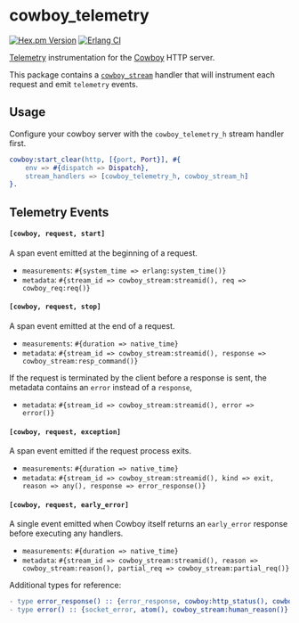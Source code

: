 cowboy_telemetry
=====

[![Hex.pm Version](https://img.shields.io/hexpm/v/cowboy_telemetry.svg)](https://hex.pm/packages/cowboy_telemetry)
[![Erlang CI](https://github.com/beam-telemetry/cowboy_telemetry/workflows/Erlang%20CI/badge.svg?branch=main)](https://github.com/beam-telemetry/cowboy_telemetry/actions)

[Telemetry](https://github.com/beam-telemetry/telemetry) instrumentation for the [Cowboy](https://github.com/ninenines/cowboy) HTTP server.

This package contains a [`cowboy_stream`](https://ninenines.eu/docs/en/cowboy/2.8/manual/cowboy_stream/) handler that will instrument each request and emit `telemetry` events.

## Usage

Configure your cowboy server with the `cowboy_telemetry_h` stream handler first.

```erlang
cowboy:start_clear(http, [{port, Port}], #{
    env => #{dispatch => Dispatch},
    stream_handlers => [cowboy_telemetry_h, cowboy_stream_h]
}.
```

## Telemetry Events

#### `[cowboy, request, start]`

A span event emitted at the beginning of a request.

* `measurements`: `#{system_time => erlang:system_time()}`
* `metadata`: `#{stream_id => cowboy_stream:streamid(), req => cowboy_req:req()}`

#### `[cowboy, request, stop]`

A span event emitted at the end of a request.

* `measurements`: `#{duration => native_time}`
* `metadata`: `#{stream_id => cowboy_stream:streamid(), response => cowboy_stream:resp_command()}`

If the request is terminated by the client before a response is sent, the metadata contains an `error` instead of a `response`,

* `metadata`: `#{stream_id => cowboy_stream:streamid(), error => error()}`

#### `[cowboy, request, exception]`

A span event emitted if the request process exits.

* `measurements`: `#{duration => native_time}`
* `metadata`: `#{stream_id => cowboy_stream:streamid(), kind => exit, reason => any(), response => error_response()}`

#### `[cowboy, request, early_error]`

A single event emitted when Cowboy itself returns an `early_error` response before executing any handlers.

* `measurements`: `#{duration => native_time}`
* `metadata`: `#{stream_id => cowboy_stream:streamid(), reason => cowboy_stream:reason(), partial_req => cowboy_stream:partial_req()}`

Additional types for reference:

```erlang
- type error_response() :: {error_response, cowboy:http_status(), cowboy:http_headers(), cowboy_req:resp_body()}.
- type error() :: {socket_error, atom(), cowboy_stream:human_reason()}
```
